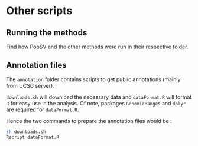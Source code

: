 # Other scripts

## Running the methods

Find how PopSV and the other methods were run in their respective folder.

## Annotation files

 The `annotation` folder contains scripts to get public annotations (mainly from UCSC server). 

`downloads.sh` will download the necessary data and `dataFormat.R` will format it for easy use in the analysis. Of note, packages `GenomicRanges` and `dplyr` are required for `dataFormat.R`.

Hence the two commands to prepare the annotation files would be : 

```sh
sh downloads.sh
Rscript dataFormat.R
```

